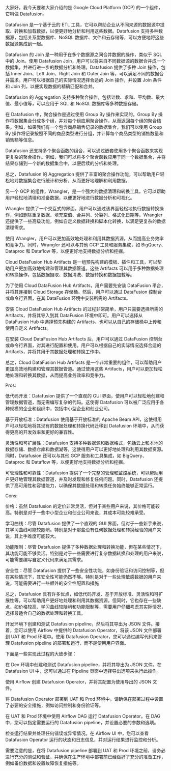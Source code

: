 大家好，我今天要和大家介绍的是 Google Cloud Platform (GCP) 的一个组件，它叫做 Datafusion。

Datafusion 是一个基于云的 ETL 工具，它可以帮助企业从不同来源的数据源中提取、转换和加载数据，以便更好地分析和利用这些数据。Datafusion 支持多种数据源，包括关系型数据库、NoSQL 数据库、文件和云存储等，可以方便地将这些数据源集成到一起。

Datafusion 的 Join 是一种用于在多个数据源之间合并数据的操作，类似于 SQL 中的 Join。使用 Datafusion Join，用户可以将来自不同数据源的数据合并成一个数据集，并进行进一步的数据分析和处理。Datafusion 提供了多种 Join 操作，包括 Inner Join、Left Join、Right Join 和 Outer Join 等，可以满足不同的数据合并需求。用户可以根据自己的实际情况选择合适的 Join 操作，并设置 Join 条件和 Join 列，以便实现数据的精确匹配和合并。

Datafusion 的 Aggregation 支持多种聚合操作，包括计数、求和、平均数、最大值、最小值等，可以应用于 SQL 和 NoSQL 数据库等多种数据存储。

在 Datafusion 中，聚合操作是通过使用 Group By 操作来实现的。Group By 操作将数据集合分成多个组，并对每个组应用聚合操作，从而返回每个组的聚合结果。例如，如果我们有一个包含商品销售记录的数据集合，我们可以使用 Group By 操作将记录按照不同的商品类型进行分组，并计算每个商品类型的销售数量和销售额等信息。

Datafusion 还支持多个聚合函数的组合，可以通过嵌套使用多个聚合函数来实现更复杂的聚合操作。例如，我们可以将多个聚合函数应用于同一个数据集合，并将结果存储到一个新的数据集合中，以便后续的分析和处理。

总之，Datafusion 的 Aggregation 提供了丰富的聚合操作功能，可以帮助用户轻松地对数据集合进行统计和分析，从而更好地理解和利用数据。


另一个 GCP 的组件，Wrangler，是一个强大的数据清理和转换工具，它可以帮助用户轻松地清理和准备数据，以便更好地进行数据分析和可视化。

Wrangler 提供了一个交互式的界面，用户可以通过该界面轻松地执行数据转换操作，例如删除重复数据、填充空值、合并列、分裂列、格式化日期等。Wrangler 还提供了一些高级功能，例如自定义数据转换和脚本化转换，以满足更复杂的数据清理需求。

使用 Wrangler，用户可以更加高效地处理和利用其数据资源，从而提高业务效率和竞争力。同时，Wrangler 还可以与其他 GCP 工具和服务集成，如 BigQuery、Dataproc 和 Dataflow 等，以便更好地支持数据分析和挖掘。


Cloud DataFusion Hub Artifacts 是一组预先构建的模板、插件和工具，可以帮助用户更加高效地构建和管理其数据管道。这些 Artifacts 可以用于多种数据处理和转换操作，包括数据摄取、数据清洗、数据转换和数据加载等。

为了使用 Cloud DataFusion Hub Artifacts，用户需要先安装 DataFusion 平台，并将其连接到 Cloud Storage 存储桶。然后，用户可以通过 DataFusion 控制台或命令行界面，在其 DataFusion 环境中安装所需的 Artifacts。

安装 Cloud DataFusion Hub Artifacts 的过程非常简单，用户只需要选择所需的 Artifacts，并将其导入到其 DataFusion 环境中即可。用户可以选择从 DataFusion Hub 中选择预先构建的 Artifacts，也可以从自己的存储桶中上传和使用自定义 Artifacts。

在安装 Cloud DataFusion Hub Artifacts 后，用户可以通过 DataFusion 控制台或命令行界面，对其进行配置和使用。用户可以根据自己的实际情况选择合适的 Artifacts，并将其用于其数据处理和转换工作中。

总之，Cloud DataFusion Hub Artifacts 是一个非常重要的组件，可以帮助用户更加高效地构建和管理其数据管道。通过使用这些 Artifacts，用户可以更加轻松地处理和转换其数据，从而提高业务效率和竞争力。



Pros:

低代码开发：Datafusion 提供了一个直观的 GUI 界面，使用户可以轻松地创建和管理数据管道，而无需编写复杂的代码。这使得 Datafusion 可以被广泛应用于各种规模的企业和组织中，包括中小型企业和创业公司。

基于开放标准：Datafusion 使用基于开放标准的 Apache Beam API，这使得用户可以轻松地将其现有的数据处理和转换代码迁移到 Datafusion 环境中，从而获得更高的开发效率和更好的兼容性。

灵活性和可扩展性：Datafusion 支持多种数据源和数据格式，包括云上和本地的数据存储、数据仓库和数据湖等，这使得用户可以更好地处理和利用其数据资源。同时，Datafusion 还可以与其他 GCP 服务和工具集成，如 BigQuery、Dataproc 和 Dataflow 等，以便更好地支持数据分析和挖掘。

可管理性和可靠性：Datafusion 提供了一个完整的管理和监控系统，可以帮助用户更好地管理其数据管道，并及时发现和修复任何问题。同时，Datafusion 还提供了高可用性和容错能力，以确保其数据处理和转换任务始终能够正常运行。

Cons:

价格：虽然 Datafusion 的定价非常灵活，但对于某些用户来说，其价格可能较高。特别是对于一些中小型企业和创业公司来说，其成本可能较难承受。

学习曲线：尽管 Datafusion 提供了一个直观的 GUI 界面，但对于一些新手来说，其学习曲线可能较陡峭。特别是对于那些没有任何数据处理和转换经验的用户来说，其上手难度可能较大。

功能限制：尽管 Datafusion 提供了多种数据处理和转换功能，但在某些情况下，其功能可能不够灵活。特别是对于一些需要进行复杂数据转换和处理的用户来说，可能需要编写自定义代码来满足其需求。

安全性：尽管 Datafusion 提供了一些安全性功能，如身份验证和访问控制等，但在某些情况下，其安全性可能仍然不够。特别是对于一些处理敏感数据的用户来说，可能需要进行一些额外的安全性配置和措施

总之，Datafusion 具有许多优点，如低代码开发、基于开放标准、灵活性和可扩展性等，可以帮助用户更好地处理和利用其数据资源。但同时，它也存在一些缺点，如价格较高、学习曲线较陡峭和功能限制等，需要用户仔细考虑其实际情况，选择最适合自己的数据处理和转换工具。

开发环境下创建和测试 Datafusion pipeline，然后将其导出为 JSON 文件。接着，您可以使用 Airflow 中提供的 Datafusion Operator，将该 JSON 文件部署到 UAT 和 Prod 环境中。使用 Datafusion Operator，您可以通过编写代码来管理 Datafusion pipeline 的部署和运行，而不是使用用户界面。

下面是一些实现此过程的大致步骤：

在 Dev 环境中创建和测试 Datafusion pipeline，并将其导出为 JSON 文件。在 Datafusion UI 中，您可以通过在 Pipeline 页面中选择导出选项来执行此操作。

使用 Airflow 创建 Datafusion Operator，并将其配置为使用导出的 JSON 文件。

将 Datafusion Operator 部署到 UAT 和 Prod 环境中。请确保在部署过程中设置了必要的安全措施，例如访问控制和身份验证等。

在 UAT 和 Prod 环境中使用 Airflow DAG 运行 Datafusion Operator。在 DAG 中，您可以指定需要运行的 Datafusion pipeline，并设置必要的参数和选项。

检查运行结果并处理任何错误或异常情况。在 Airflow UI 中，您可以查看 Datafusion Operator 运行的状态和日志信息，并对运行结果进行监控和分析。

需要注意的是，在将 Datafusion pipeline 部署到 UAT 和 Prod 环境之前，请务必进行充分的测试和验证，并确保在生产环境中部署前已经做好了充分的准备工作，例如备份数据和设置故障恢复措施等。

